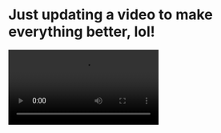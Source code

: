 # Just updating a video to make everything better, lol!




<video src="./src/assets/blue2.pm4"></video>